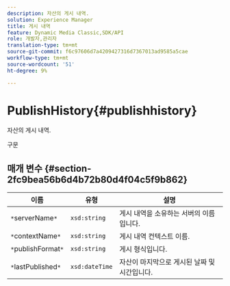 ```yaml
---
description: 자산의 게시 내역.
solution: Experience Manager
title: 게시 내역
feature: Dynamic Media Classic,SDK/API
role: 개발자,관리자
translation-type: tm+mt
source-git-commit: f6c97606d7a4209427316d7367013ad9585a5cae
workflow-type: tm+mt
source-wordcount: '51'
ht-degree: 9%

---
```



# PublishHistory{#publishhistory}

자산의 게시 내역.

구문

## 매개 변수 {#section-2fc9bea56b6d4b72b80d4f04c5f9b862}

| 이름 | 유형 | 설명 |
|---|---|---|
| `*`serverName`*` | `xsd:string` | 게시 내역을 소유하는 서버의 이름입니다. |
| `*`contextName`*` | `xsd:string` | 게시 내역 컨텍스트 이름. |
| `*`publishFormat`*` | `xsd:string` | 게시 형식입니다. |
| `*`lastPublished`*` | `xsd:dateTime` | 자산이 마지막으로 게시된 날짜 및 시간입니다. |

